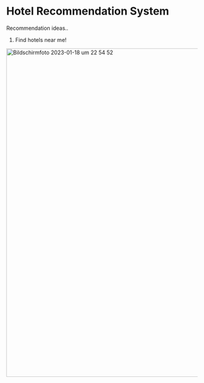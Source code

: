 # Hotel Recommendation System

Recommendation ideas.. 

1. Find hotels near me! 
  
<img width="863" alt="Bildschirmfoto 2023-01-18 um 22 54 52" src="https://user-images.githubusercontent.com/70292353/213303936-5cbea503-1b62-413f-b89f-e1e3a5df343a.png">
